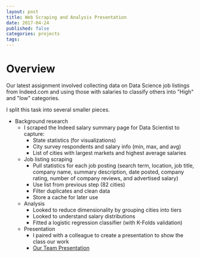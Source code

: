 ```yaml
---
layout: post
title: Web Scraping and Analysis Presentation
date: 2017-04-24
published: false
categories: projects
tags:
---
```


# Overview

Our latest assignment involved collecting data on Data Science job listings from Indeed.com and using those with salaries to classify others into "High" and "low" categories.

I split this task into several smaller pieces.
- Background research
  + I scraped the Indeed salary summary page for Data Scientist to capture:
    - State statistics (for visualizations)
    - City survey respondents and  salary info (min, max, and avg)
    - List of cities with largest markets and highest average salaries
  + Job listing scraping
    - Pull statistics for each job posting (search term, location, job title, company name, summary description, date posted, company rating, number of company reviews, and advertised salary)
    - Use list from previous step (82 cities)
    - Filter duplicates and clean data
    - Store a cache for later use
  + Analysis
    - Looked to reduce dimensionality by grouping cities into tiers
    - Looked to understand salary distributions
    - Fitted a logistic regression classifier (with K-Folds validation)
  + Presentation
    - I paired with a colleague to create a presentation to show the class our work
    - [Our Team Presentation](https://docs.google.com/presentation/d/1hUeL9EFjfAPdO_G0NjnfBzZukZ_1X-AEMK9XSr6B04A/)
